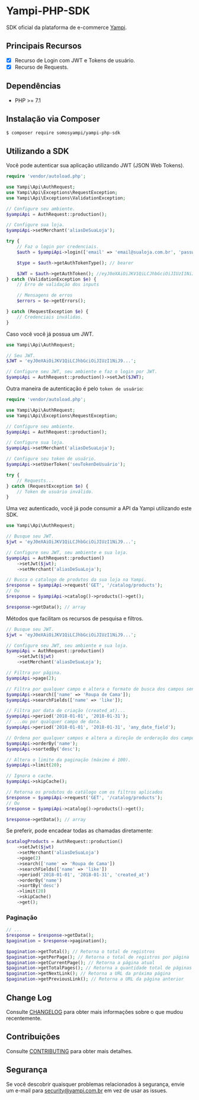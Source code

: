 # Yampi-PHP-SDK

SDK oficial da plataforma de e-commerce [Yampi](https://yampi.com.br).

## Principais Recursos

* [x] Recurso de Login com JWT e Tokens de usuário.
* [x] Recurso de Requests.

## Dependências

* PHP >= 7.1

## Instalação via Composer

```bash
$ composer require somosyampi/yampi-php-sdk
```

## Utilizando a SDK

Você pode autenticar sua aplicação utilizando JWT (JSON Web Tokens).

```php
require 'vendor/autoload.php';

use Yampi\Api\AuthRequest;
use Yampi\Api\Exceptions\RequestException;
use Yampi\Api\Exceptions\ValidationException;

// Configure seu ambiente.
$yampiApi = AuthRequest::production();

// Configure sua loja.
$yampiApi->setMerchant('aliasDeSuaLoja');

try {
    // Faz o login por credenciais.
    $auth = $yampiApi->login(['email' => 'email@sualoja.com.br', 'password' => 'senha']);

    $type = $auth->getAuthTokenType(); // bearer

    $JWT = $auth->getAuthToken(); //eyJ0eXAiOiJKV1QiLCJhbGciOiJIUzI1NiJ9...
} catch (ValidationException $e) {
    // Erro de validação dos inputs

    // Mensagens de erros
    $errors = $e->getErrors();

} catch (RequestException $e) {
    // Credenciais inválidas.
}
```

Caso você você já possua um JWT.

```php
use Yampi\Api\AuthRequest;

// Seu JWT.
$JWT = 'eyJ0eXAiOiJKV1QiLCJhbGciOiJIUzI1NiJ9...';

// Configure seu JWT, seu ambiente e faz o login por JWT.
$yampiApi = AuthRequest::production()->setJwt($JWT);
```

Outra maneira de autenticação é pelo `token de usuário`:

```php
require 'vendor/autoload.php';

use Yampi\Api\AuthRequest;
use Yampi\Api\Exceptions\RequestException;

// Configure seu ambiente.
$yampiApi = AuthRequest::production();

// Configure sua loja.
$yampiApi->setMerchant('aliasDeSuaLoja');

// Configure seu token de usuário.
$yampiApi->setUserToken('seuTokenDeUsuário');

try {
    // Requests...
} catch (RequestException $e) {
    // Token de usuário inválido.
}
```

Uma vez autenticado, você já pode consumir a API da Yampi utilizando este SDK.

```php
use Yampi\Api\AuthRequest;

// Busque seu JWT.
$jwt = 'eyJ0eXAiOiJKV1QiLCJhbGciOiJIUzI1NiJ9...';

// Configure seu JWT, seu ambiente e sua loja.
$yampiApi = AuthRequest::production()
    ->setJwt($jwt);
    ->setMerchant('aliasDeSuaLoja');

// Busca o catalogo de produtos da sua loja na Yampi.
$response = $yampiApi->request('GET', '/catalog/products');
// Ou
$response = $yampiApi->catalog()->products()->get();

$response->getData(); // array
```

Métodos que facilitam os recursos de pesquisa e filtros.

```php
// Busque seu JWT.
$jwt = 'eyJ0eXAiOiJKV1QiLCJhbGciOiJIUzI1NiJ9...';

// Configure seu JWT, seu ambiente e sua loja.
$yampiApi = AuthRequest::production()
    ->setJwt($jwt)
    ->setMerchant('aliasDeSuaLoja');

// Filtra por página.
$yampiApi->page(2);

// Filtra por qualquer campo e altera o formato de busca dos campos sendo filtrados (LIKE).
$yampiApi->search(['name' => 'Roupa de Cama']);
$yampiApi->searchFields(['name' => 'like']);

// Filtra por data de criação (created_at)...
$yampiApi->period('2018-01-01', '2018-01-31');
// ...ou por qualquer campo de data.
$yampiApi->period('2018-01-01', '2018-01-31', 'any_date_field');

// Ordena por qualquer campos e altera a direção de orderação dos campos sendo ordenados.
$yampiApi->orderBy('name');
$yampiApi->sortedBy('desc');

// Altera o limite da paginação (máximo é 100).
$yampiApi->limit(20);

// Ignora o cache.
$yampiApi->skipCache();

// Retorna os produtos do catálogo com os filtros aplicados
$response = $yampiApi->request('GET', '/catalog/products');
// Ou
$response = $yampiApi->catalog()->products()->get();

$response->getData(); // array
```

Se preferir, pode encadear todas as chamadas diretamente:

```php
$catalogProducts = AuthRequest::production()
    ->setJwt($jwt)
    ->setMerchant('aliasDeSuaLoja')
    ->page(2)
    ->search(['name' => 'Roupa de Cama'])
    ->searchFields(['name' => 'like'])
    ->period('2018-01-01', '2018-01-31', 'created_at')
    ->orderBy('name')
    ->sortBy('desc')
    ->limit(20)
    ->skipCache()
    ->get();
```

### Paginação

```php
// ...
$response = $response->getData();
$pagination = $response->pagination();

$pagination->getTotal(); // Retorna o total de registros
$pagination->getPerPage(); // Retorna o total de registros por página
$pagination->getCurrentPage(); // Retorna a página atual
$pagination->getTotalPages(); // Retorna a quantidade total de páginas
$pagination->getNextLink(); // Retorna a URL da próxima página
$pagination->getPreviousLink(); // Retorna a URL da página anterior
```

## Change Log

Consulte [CHANGELOG](.github/CHANGELOG.md) para obter mais informações sobre o que mudou recentemente.

## Contribuições

Consulte [CONTRIBUTING](.github/CONTRIBUTING.md) para obter mais detalhes.

## Segurança

Se você descobrir quaisquer problemas relacionados à segurança, envie um e-mail para security@yampi.com.br em vez de usar as issues.
